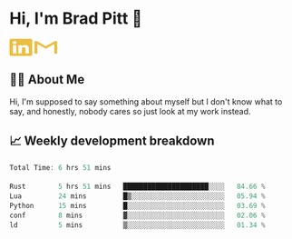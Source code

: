 # Hi, I'm Brad Pitt 👋


<a href="https://www.linkedin.com/in/mathias-mauraisin/" target="blank"><img align="center" src="./icons/linkedin.svg" alt="https://www.linkedin.com/in/mathias-mauraisin/" height="30" width="40" /></a>
<a href="mailto:mathias.mauraisin.pro@gmail.com" target="blank"><img align="center" src="./icons/gmail.svg" alt="redrew" height="30" width="40" /></a>




<!-- ![snap](images/Snap_dark.png?raw=true) -->
<!-- ![snap](images/Snap_dark_bg.png?raw=true) -->


<!-- [![My Skills](https://skillicons.dev/icons?i=c,cpp,html,css,js,ts,)](https://skillicons.dev) -->

## 🙋‍♂️&nbsp;About Me

Hi, I'm supposed to say something about myself but I don't know what to say, and honestly, nobody cares so just look at my work instead.

## 📈&nbsp;Weekly development breakdown

<!-- [![mamaurai's 42 stats](https://badge42.vercel.app/api/v2/cl1l4qz93000609l4yixitcl4/stats?cursusId=21&coalitionId=45)](https://github.com/JaeSeoKim/badge42) -->





<!--START_SECTION:waka-->

```rust
Total Time: 6 hrs 51 mins

Rust        5 hrs 51 mins   █████████████████████░░░░   84.66 %
Lua         24 mins         █▒░░░░░░░░░░░░░░░░░░░░░░░   05.94 %
Python      15 mins         █░░░░░░░░░░░░░░░░░░░░░░░░   03.69 %
conf        8 mins          ▓░░░░░░░░░░░░░░░░░░░░░░░░   02.06 %
ld          5 mins          ▒░░░░░░░░░░░░░░░░░░░░░░░░   01.34 %
```

<!--END_SECTION:waka-->


